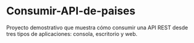 # Consumir-API-de-paises
Proyecto demostrativo que muestra cómo consumir una API REST desde tres tipos de aplicaciones: consola, escritorio y web.
